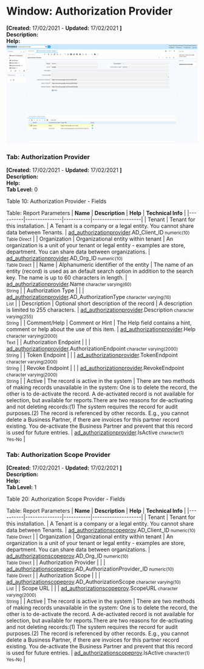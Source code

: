 # Window: Authorization Provider

**[Created:** 17/02/2021 - **Updated:** 17/02/2021 **]**  
**Description:**   
**Help:**   
![](/img/docs/manual/AuthorizationProvider-Window_iDempiere_v12.0.0.png)

### Tab: Authorization Provider

**[Created:** 17/02/2021 - **Updated:** 17/02/2021 **]**   
**Description:**   
**Help:**   
**Tab Level:** 0

Table 10: Authorization Provider - Fields 

Table: Report Parameters
| **Name** | **Description** | **Help** | **Technical Info** |
|----------|---------------|-----------|--------------------|
| Tenant | Tenant for this installation. | A Tenant is a company or a legal entity. You cannot share data between Tenants. | [ad_authorizationprovider](https://idempiere-schemaspy.muriloht.com/adempiere/tables/ad_authorizationprovider.html).AD_Client_ID<small> numeric(10) <br/> Table Direct</small> | 
| Organization | Organizational entity within tenant | An organization is a unit of your tenant or legal entity - examples are store, department. You can share data between organizations. | [ad_authorizationprovider](https://idempiere-schemaspy.muriloht.com/adempiere/tables/ad_authorizationprovider.html).AD_Org_ID<small> numeric(10) <br/> Table Direct</small> | 
| Name | Alphanumeric identifier of the entity | The name of an entity (record) is used as an default search option in addition to the search key. The name is up to 60 characters in length. | [ad_authorizationprovider](https://idempiere-schemaspy.muriloht.com/adempiere/tables/ad_authorizationprovider.html).Name<small> character varying(60) <br/> String</small> | 
| Authorization Type |  |  | [ad_authorizationprovider](https://idempiere-schemaspy.muriloht.com/adempiere/tables/ad_authorizationprovider.html).AD_AuthorizationType<small> character varying(10) <br/> List</small> | 
| Description | Optional short description of the record | A description is limited to 255 characters. | [ad_authorizationprovider](https://idempiere-schemaspy.muriloht.com/adempiere/tables/ad_authorizationprovider.html).Description<small> character varying(255) <br/> String</small> | 
| Comment/Help | Comment or Hint | The Help field contains a hint, comment or help about the use of this item. | [ad_authorizationprovider](https://idempiere-schemaspy.muriloht.com/adempiere/tables/ad_authorizationprovider.html).Help<small> character varying(2000) <br/> Text</small> | 
| Authorization Endpoint |  |  | [ad_authorizationprovider](https://idempiere-schemaspy.muriloht.com/adempiere/tables/ad_authorizationprovider.html).AuthorizationEndpoint<small> character varying(2000) <br/> String</small> | 
| Token Endpoint |  |  | [ad_authorizationprovider](https://idempiere-schemaspy.muriloht.com/adempiere/tables/ad_authorizationprovider.html).TokenEndpoint<small> character varying(2000) <br/> String</small> | 
| Revoke Endpoint |  |  | [ad_authorizationprovider](https://idempiere-schemaspy.muriloht.com/adempiere/tables/ad_authorizationprovider.html).RevokeEndpoint<small> character varying(2000) <br/> String</small> | 
| Active | The record is active in the system | There are two methods of making records unavailable in the system: One is to delete the record, the other is to de-activate the record. A de-activated record is not available for selection, but available for reports.There are two reasons for de-activating and not deleting records:(1) The system requires the record for audit purposes.(2) The record is referenced by other records. E.g., you cannot delete a Business Partner, if there are invoices for this partner record existing. You de-activate the Business Partner and prevent that this record is used for future entries. | [ad_authorizationprovider](https://idempiere-schemaspy.muriloht.com/adempiere/tables/ad_authorizationprovider.html).IsActive<small> character(1) <br/> Yes-No</small> | 


### Tab: Authorization Scope Provider

**[Created:** 17/02/2021 - **Updated:** 17/02/2021 **]**   
**Description:**   
**Help:**   
**Tab Level:** 1

Table 20: Authorization Scope Provider - Fields 

Table: Report Parameters
| **Name** | **Description** | **Help** | **Technical Info** |
|----------|---------------|-----------|--------------------|
| Tenant | Tenant for this installation. | A Tenant is a company or a legal entity. You cannot share data between Tenants. | [ad_authorizationscopeprov](https://idempiere-schemaspy.muriloht.com/adempiere/tables/ad_authorizationscopeprov.html).AD_Client_ID<small> numeric(10) <br/> Table Direct</small> | 
| Organization | Organizational entity within tenant | An organization is a unit of your tenant or legal entity - examples are store, department. You can share data between organizations. | [ad_authorizationscopeprov](https://idempiere-schemaspy.muriloht.com/adempiere/tables/ad_authorizationscopeprov.html).AD_Org_ID<small> numeric(10) <br/> Table Direct</small> | 
| Authorization Provider |  |  | [ad_authorizationscopeprov](https://idempiere-schemaspy.muriloht.com/adempiere/tables/ad_authorizationscopeprov.html).AD_AuthorizationProvider_ID<small> numeric(10) <br/> Table Direct</small> | 
| Authorization Scope |  |  | [ad_authorizationscopeprov](https://idempiere-schemaspy.muriloht.com/adempiere/tables/ad_authorizationscopeprov.html).AD_AuthorizationScope<small> character varying(10) <br/> List</small> | 
| Scope URL |  |  | [ad_authorizationscopeprov](https://idempiere-schemaspy.muriloht.com/adempiere/tables/ad_authorizationscopeprov.html).ScopeURL<small> character varying(2000) <br/> String</small> | 
| Active | The record is active in the system | There are two methods of making records unavailable in the system: One is to delete the record, the other is to de-activate the record. A de-activated record is not available for selection, but available for reports.There are two reasons for de-activating and not deleting records:(1) The system requires the record for audit purposes.(2) The record is referenced by other records. E.g., you cannot delete a Business Partner, if there are invoices for this partner record existing. You de-activate the Business Partner and prevent that this record is used for future entries. | [ad_authorizationscopeprov](https://idempiere-schemaspy.muriloht.com/adempiere/tables/ad_authorizationscopeprov.html).IsActive<small> character(1) <br/> Yes-No</small> | 


